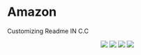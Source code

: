 # Amazon
Customizing Readme IN C.C
<div align="center">
   
   
   <img src="https://img.shields.io/badge/EC2-FF9900?style=flat&logo=amazonec2&logoColor=white"/> <!-- EC2 -->
   <img src="https://img.shields.io/badge/EKS-FF9900?style=flat&logo=amazoneks&logoColor=white"/> <!-- EKS -->
   <img src="https://img.shields.io/badge/AmazonRoute53-8C4FFF?style=flat&logo=amazonroute53&logoColor=white"/> <!-- AR53 -->
   <img src="https://img.shields.io/badge/AmazonWebServices-232F3E?style=flat&logo=amazonwebservices&logoColor=white"/> <!-- AWS -->
</div>
